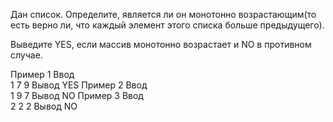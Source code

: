 Дан список. Определите, является ли он монотонно возрастающим(то есть верно ли, что каждый элемент этого списка больше предыдущего).

Выведите YES, если массив монотонно возрастает и NO в противном случае.

Пример 1
Ввод	
1 7 9
Вывод
YES
Пример 2
Ввод	
1 9 7
Вывод
NO
Пример 3
Ввод	
2 2 2
Вывод
NO

